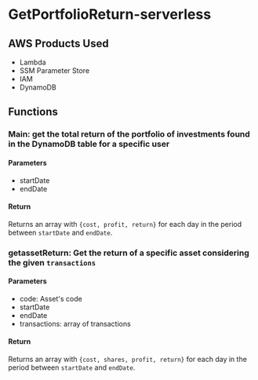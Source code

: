 # GetPortfolioReturn-serverless

## AWS Products Used

* Lambda
* SSM Parameter Store
* IAM
* DynamoDB

## Functions

### Main: get the total return of the portfolio of investments found in the DynamoDB table for a specific user

#### Parameters

* startDate
* endDate

#### Return

Returns an array with `{cost, profit, return}` for each day in the period between `startDate` and `endDate`.

### getassetReturn: Get the return of a specific asset considering the given `transactions`

#### Parameters

* code: Asset's code
* startDate
* endDate
* transactions: array of transactions 

#### Return

Returns an array with `{cost, shares, profit, return}` for each day in the period between `startDate` and `endDate`.